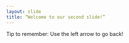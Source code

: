 ```yaml
---
layout: slide
title: “Welcome to our second slide!”
---
```

Tip to remember:
Use the left arrow to go back!
